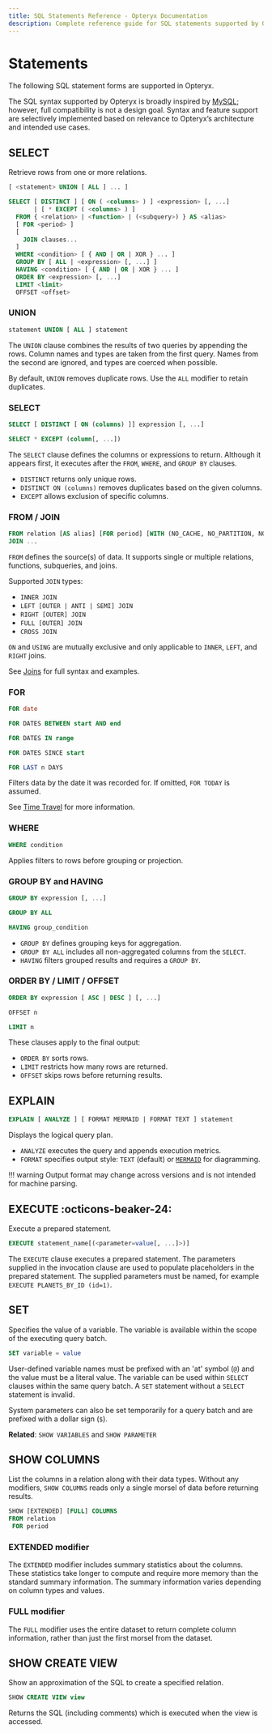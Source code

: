 ```yaml
---
title: SQL Statements Reference - Opteryx Documentation
description: Complete reference guide for SQL statements supported by Opteryx. Learn SELECT, SHOW, SET, and other SQL commands with examples.
---
```


# Statements

The following SQL statement forms are supported in Opteryx.

The SQL syntax supported by Opteryx is broadly inspired by [MySQL](https://www.mysql.com/); however, full compatibility is not a design goal. Syntax and feature support are selectively implemented based on relevance to Opteryx’s architecture and intended use cases.

## SELECT

Retrieve rows from one or more relations.

~~~sql
[ <statement> UNION [ ALL ] ... ]

SELECT [ DISTINCT ] [ ON ( <columns> ) ] <expression> [, ...]
       | [ * EXCEPT ( <columns> ) ]
  FROM { <relation> | <function> | (<subquery>) } AS <alias>
  [ FOR <period> ]
  [
    JOIN clauses...
  ]
  WHERE <condition> [ { AND | OR | XOR } ... ]
  GROUP BY [ ALL | <expression> [, ...] ]
  HAVING <condition> [ { AND | OR | XOR } ... ]
  ORDER BY <expression> [, ...]
  LIMIT <limit>
  OFFSET <offset>
~~~

### UNION

~~~sql
statement UNION [ ALL ] statement
~~~

The `UNION` clause combines the results of two queries by appending the rows. Column names and types are taken from the first query. Names from the second are ignored, and types are coerced when possible.

By default, `UNION` removes duplicate rows. Use the `ALL` modifier to retain duplicates.

### SELECT

~~~sql
SELECT [ DISTINCT [ ON (columns) ]] expression [, ...]
~~~
~~~sql
SELECT * EXCEPT (column[, ...])
~~~

The `SELECT` clause defines the columns or expressions to return. Although it appears first, it executes after the `FROM`, `WHERE`, and `GROUP BY` clauses.

- `DISTINCT` returns only unique rows.
- `DISTINCT ON (columns)` removes duplicates based on the given columns.
- `EXCEPT` allows exclusion of specific columns.

### FROM / JOIN

~~~sql
FROM relation [AS alias] [FOR period] [WITH (NO_CACHE, NO_PARTITION, NO_PUSH_PROJECTION, NO_PUSH_SELECTION)] [, ...] 
JOIN ...
~~~

`FROM` defines the source(s) of data. It supports single or multiple relations, functions, subqueries, and joins.

Supported `JOIN` types:

- `INNER JOIN`   
- `LEFT [OUTER | ANTI | SEMI] JOIN`   
- `RIGHT [OUTER] JOIN`   
- `FULL [OUTER] JOIN`   
- `CROSS JOIN`  

`ON` and `USING` are mutually exclusive and only applicable to `INNER`, `LEFT`, and `RIGHT` joins.

See [Joins](../joins/) for full syntax and examples.

### FOR

~~~sql
FOR date
~~~
~~~sql
FOR DATES BETWEEN start AND end
~~~
~~~sql
FOR DATES IN range
~~~
~~~sql
FOR DATES SINCE start
~~~
~~~sql
FOR LAST n DAYS
~~~

Filters data by the date it was recorded for. If omitted, `FOR TODAY` is assumed.

See [Time Travel](../adv-time-travel/) for more information.

### WHERE

~~~sql
WHERE condition
~~~

Applies filters to rows before grouping or projection.

### GROUP BY and HAVING

~~~sql
GROUP BY expression [, ...]
~~~
~~~sql
GROUP BY ALL
~~~
~~~sql
HAVING group_condition
~~~

- `GROUP BY` defines grouping keys for aggregation.
- `GROUP BY ALL` includes all non-aggregated columns from the `SELECT`.
- `HAVING` filters grouped results and requires a `GROUP BY`.

### ORDER BY / LIMIT / OFFSET

~~~sql
ORDER BY expression [ ASC | DESC ] [, ...]
~~~
~~~sql
OFFSET n
~~~
~~~sql
LIMIT n
~~~

These clauses apply to the final output:

- `ORDER BY` sorts rows.
- `LIMIT` restricts how many rows are returned.
- `OFFSET` skips rows before returning results.

## EXPLAIN

~~~sql
EXPLAIN [ ANALYZE ] [ FORMAT MERMAID | FORMAT TEXT ] statement
~~~

Displays the logical query plan.

- `ANALYZE` executes the query and appends execution metrics.
- `FORMAT` specifies output style: `TEXT` (default) or [`MERMAID`](https://mermaid.js.org/) for diagramming.

!!! warning
    Output format may change across versions and is not intended for machine parsing.

## EXECUTE :octicons-beaker-24: 

Execute a prepared statement.

~~~sql
EXECUTE statement_name[(<parameter=value[, ...]>)]
~~~

The `EXECUTE` clause executes a prepared statement. The parameters supplied in the invocation clause are used to populate placeholders in the prepared statement. The supplied parameters must be named, for example `EXECUTE PLANETS_BY_ID (id=1)`.

## SET

Specifies the value of a variable. The variable is available within the scope of the executing query batch.

~~~sql
SET variable = value
~~~

User-defined variable names must be prefixed with an 'at' symbol (`@`) and the value must be a literal value. The variable can be used within `SELECT` clauses within the same query batch. A `SET` statement without a `SELECT` statement is invalid.

System parameters can also be set temporarily for a query batch and are prefixed with a dollar sign (`$`).

**Related**: `SHOW VARIABLES` and `SHOW PARAMETER`

## SHOW COLUMNS

List the columns in a relation along with their data types. Without any modifiers, `SHOW COLUMNS` reads only a single morsel of data before returning results.

~~~sql
SHOW [EXTENDED] [FULL] COLUMNS
FROM relation
 FOR period
~~~

### EXTENDED modifier

The `EXTENDED` modifier includes summary statistics about the columns. These statistics take longer to compute and require more memory than the standard summary information. The summary information varies depending on column types and values.

### FULL modifier

The `FULL` modifier uses the entire dataset to return complete column information, rather than just the first morsel from the dataset.

## SHOW CREATE VIEW

Show an approximation of the SQL to create a specified relation.

~~~sql
SHOW CREATE VIEW view
~~~

Returns the SQL (including comments) which is executed when the view is accessed.

<!---

## SHOW CREATE TABLE

Show an approximation of the SQL to create a specified relation.

~~~sql
SHOW CREATE TABLE table
 FOR period
~~~

The SQL generated by this statement is unlikely to work with any SQL engine to create the table without some manual intervention and edits. It is intended to reduce the effort required to obtain this SQL, not eliminate it entirely.

### FOR clause

~~~
FOR date
~~~
~~~
FOR DATES BETWEEN start AND end
~~~
~~~
FOR DATES IN range
~~~

The `FOR` clause is a non-standard clause which filters data by the date it was recorded for. When provided, `FOR` clauses must directly follow the relation name. If not provided, `FOR TODAY` is assumed.

## SHOW FUNCTIONS

List the functions and aggregators supported by the engine.

~~~sql
SHOW FUNCTIONS
LIKE pattern
~~~

### LIKE clause

~~~
LIKE pattern
~~~

A case-insensitive `LIKE` clause to filter the results to the desired subset by the function name. This does not require a left-hand operator, it will always filter by the function name.

## SHOW PARAMETER

Display the value of a given configuration setting.

~~~sql
SHOW PARAMETER parameter
~~~

## SHOW DATABASES

Display the set of configured data stores.

~~~sql
SHOW DATABASES
~~~

## SHOW VARIABLES

List the variables set in the query batch.

~~~sql
SHOW VARIABLES
LIKE pattern
~~~

### LIKE clause

~~~
LIKE pattern
~~~

A case-insensitive `LIKE` clause to filter the results to the desired subset by the variable name. This does not require a left-hand operator, it will always filter by the variable name.

**Related**: `SET`

## USE :octicons-beaker-24:  

This statement currently has no effect.

~~~sql
USE database
~~~


--->